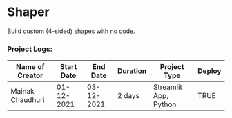 # Shaper
Build custom (4-sided) shapes with no code. 


### Project Logs: 
| Name of Creator | Start Date | End Date | Duration | Project Type | Deploy |
|-----------------|------------|----------|----------|--------------|--------|
| Mainak Chaudhuri | 01-12-2021 | 03-12-2021 | 2 days | Streamlit App, Python | TRUE |
